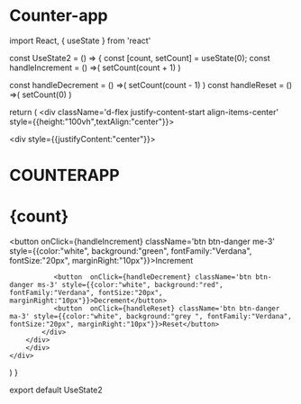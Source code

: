 # Counter-app 
import React, { useState } from 'react'


const UseState2 = () => {
  const [count, setCount] = useState(0);
  const handleIncrement = () =>(
    setCount(count + 1)
  )

  const handleDecrement = () =>(
    setCount(count - 1)
  )
  const handleReset = () =>(
    setCount(0)
  )

  return (
    <div className='d-flex justify-content-start align-items-center'  style={{height:"100vh",textAlign:"center"}}> 
       <div>
        <div style={{justifyContent:"center"}}>
        <h1>COUNTERAPP</h1>
          <h1 className="text-center fs-5">{count}</h1> 
          <div className='d-flex'> 
               <button onClick={handleIncrement} className='btn btn-danger me-3'  style={{color:"white", background:"green", fontFamily:"Verdana", fontSize:"20px", marginRight:"10px"}}>Increment</button> 
              
               <button  onClick={handleDecrement} className='btn btn-danger ms-3' style={{color:"white", background:"red", fontFamily:"Verdana", fontSize:"20px", marginRight:"10px"}}>Decrement</button>
               <button  onClick={handleReset} className='btn btn-danger ma-3' style={{color:"white", background:"grey ", fontFamily:"Verdana", fontSize:"20px", marginRight:"10px"}}>Reset</button>
            </div>
        </div>
        </div> 
    </div>

  )
}

export default UseState2
